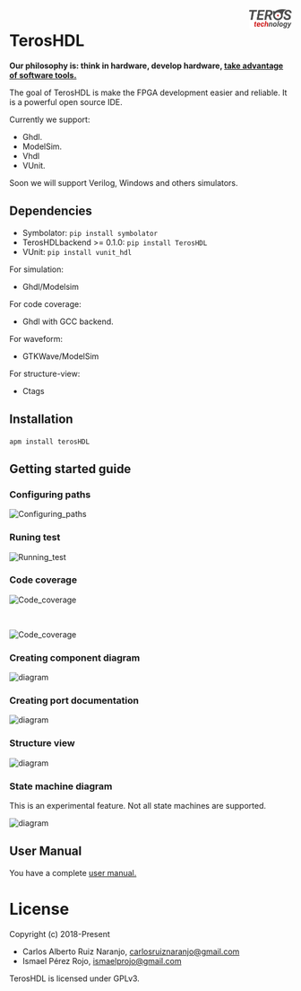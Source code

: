 <img src="./doc/images/teros_logo.png" align="right" width=15%>

# TerosHDL

**Our philosophy is: think in hardware, develop hardware, [take advantage of software tools.](https://github.com/qarlosalberto/fpga-knife)**

The goal of TerosHDL is make the FPGA development easier and reliable.  It is a powerful open source IDE.


Currently we support:

- Ghdl.
- ModelSim.
- Vhdl
- VUnit.

Soon we will support Verilog, Windows and others simulators.


## Dependencies

- Symbolator:
```pip install symbolator```
- TerosHDLbackend >= 0.1.0:
```pip install TerosHDL```
- VUnit:
```pip install vunit_hdl```

For simulation:

- Ghdl/Modelsim

For code coverage:

- Ghdl with GCC backend.

For waveform:

- GTKWave/ModelSim

For structure-view:

- Ctags

## Installation

```apm install terosHDL```

## Getting started guide

### Configuring paths

![Configuring_paths](./doc/images/config_paths.gif)

### Runing test

![Running_test](./doc/images/run_test.gif)

### Code coverage

![Code_coverage](./doc/images/code_coverage_0.gif)

</br>

![Code_coverage](./doc/images/code_coverage_1.gif)

### Creating component diagram

![diagram](./doc/images/diagram.gif)

### Creating port documentation

![diagram](./doc/images/doc.gif)

### Structure view

![diagram](./doc/images/view.gif)

### State machine diagram

This is an experimental feature. Not all state machines are supported.

![diagram](./doc/images/state_machine.gif)

## User Manual

You have a complete [user manual.](https://github.com/TerosTechnology/terosHDL/blob/develop/doc/User_Manual.md)

# License

Copyright (c) 2018-Present
- Carlos Alberto Ruiz Naranjo, <carlosruiznaranjo@gmail.com>
- Ismael Pérez Rojo, <ismaelprojo@gmail.com>

TerosHDL is licensed under GPLv3.

